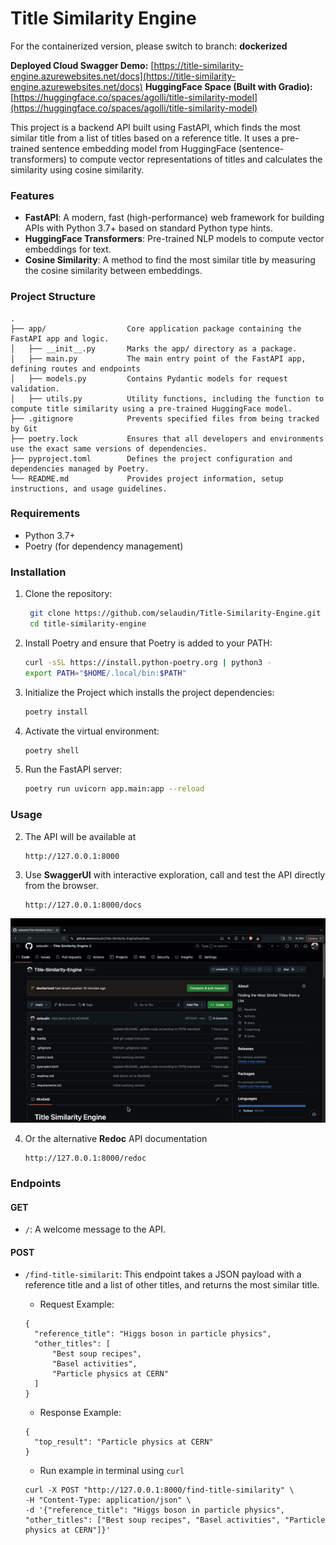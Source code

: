 # Title Similarity Engine

For the containerized version, please switch to branch: **dockerized**

**Deployed Cloud Swagger Demo:** [https://title-similarity-engine.azurewebsites.net/docs](https://title-similarity-engine.azurewebsites.net/docs)
**HuggingFace Space (Built with Gradio):** [https://huggingface.co/spaces/agolli/title-similarity-model](https://huggingface.co/spaces/agolli/title-similarity-model)

This project is a backend API built using FastAPI, which finds the most similar title from a list of titles based on a
reference title. It uses a pre-trained sentence embedding model from HuggingFace (sentence-transformers) to compute
vector representations of titles and calculates the similarity using cosine similarity.

### Features

- **FastAPI**: A modern, fast (high-performance) web framework for building APIs with Python 3.7+ based on standard
  Python type hints.
- **HuggingFace Transformers**: Pre-trained NLP models to compute vector embeddings for text.
- **Cosine Similarity**: A method to find the most similar title by measuring the cosine similarity between embeddings.

### Project Structure

```
.
├── app/                  Core application package containing the FastAPI app and logic.
│   ├── __init__.py       Marks the app/ directory as a package.
│   ├── main.py           The main entry point of the FastAPI app, defining routes and endpoints
│   ├── models.py         Contains Pydantic models for request validation.
│   ├── utils.py          Utility functions, including the function to compute title similarity using a pre-trained HuggingFace model.
├── .gitignore            Prevents specified files from being tracked by Git
├── poetry.lock           Ensures that all developers and environments use the exact same versions of dependencies.
├── pyproject.toml        Defines the project configuration and dependencies managed by Poetry.
└── README.md             Provides project information, setup instructions, and usage guidelines.
```

### Requirements

- Python 3.7+
- Poetry (for dependency management)

### Installation

1. Clone the repository:
   ```bash
    git clone https://github.com/selaudin/Title-Similarity-Engine.git
    cd title-similarity-engine
   ```

2. Install Poetry and ensure that Poetry is added to your PATH:
   ```bash
   curl -sSL https://install.python-poetry.org | python3 -
   export PATH="$HOME/.local/bin:$PATH"
   ```

3. Initialize the Project which installs the project dependencies:
   ```bash
   poetry install
   ```

4. Activate the virtual environment:
   ```bash
   poetry shell
   ```

5. Run the FastAPI server:
   ```bash
   poetry run uvicorn app.main:app --reload
   ```

### Usage

2. The API will be available at
    ```
    http://127.0.0.1:8000
    ```

3. Use **SwaggerUI** with interactive exploration, call and test the API directly from the browser.
    ```
    http://127.0.0.1:8000/docs
    ```

![Usage Example](https://github.com/selaudin/Title-Similarity-Engine/blob/main/media/usage2.gif)

4. Or the alternative **Redoc** API documentation
    ```
    http://127.0.0.1:8000/redoc
    ```

### Endpoints

#### GET

- ```/```: A welcome message to the API.

#### POST

- ```/find-title-similarit```: This endpoint takes a JSON payload with a reference title and a list of other titles, and
  returns the most similar title.
    - Request Example:
  ```
  {
    "reference_title": "Higgs boson in particle physics",
    "other_titles": [
        "Best soup recipes",
        "Basel activities",
        "Particle physics at CERN"
    ]
  }
  ```
    - Response Example:
  ```
  {
    "top_result": "Particle physics at CERN"
  }
  ```

    - Run example in terminal using ```curl```
  ```
  curl -X POST "http://127.0.0.1:8000/find-title-similarity" \
  -H "Content-Type: application/json" \
  -d '{"reference_title": "Higgs boson in particle physics", "other_titles": ["Best soup recipes", "Basel activities", "Particle physics at CERN"]}'
  ```
  
